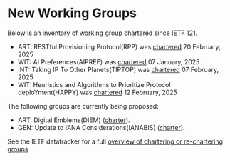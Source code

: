 # New Working Groups

Below is an inventory of working group chartered since IETF 121.

 * ART: RESTful Provisioning Protocol(RPP) was [chartered](https://datatracker.ietf.org/doc/charter-ietf-rpp) 20 February, 2025
 * WIT: AI Preferences(AIPREF) was [chartered](https://datatracker.ietf.org/doc/charter-ietf-aipref) 07 January, 2025
 * INT: Taking IP To Other Planets(TIPTOP) was [chartered](https://datatracker.ietf.org/doc/charter-ietf-tiptop) 07 February, 2025
 * WIT: Heuristics and Algorithms to Prioritize Protocol deploYment(HAPPY) was [chartered](https://datatracker.ietf.org/doc/charter-ietf-happy) 12 February, 2025


 The following groups are currently being proposed:
 * ART: Digital Emblems(DIEM)  ([charter](https://datatracker.ietf.org/doc/charter-ietf-diem)). 
 * GEN: Update to IANA Considerations(IANABIS)  ([charter](https://datatracker.ietf.org/doc/charter-ietf-ianabis)). 

 
 See the IETF datatracker for a full [overview of chartering or re-chartering groups](https://datatracker.ietf.org/group/chartering/)